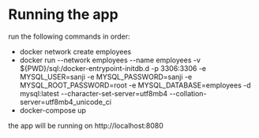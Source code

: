 # Running the app

run the following commands in order:
- docker network create employees
- docker run --network employees --name employees -v ${PWD}/sql:/docker-entrypoint-initdb.d -p 3306:3306 -e MYSQL_USER=sanji -e MYSQL_PASSWORD=sanji -e MYSQL_ROOT_PASSWORD=root -e MYSQL_DATABASE=employees -d mysql:latest --character-set-server=utf8mb4 --collation-server=utf8mb4_unicode_ci
- docker-compose up

the app will be running on http://localhost:8080
